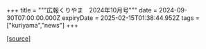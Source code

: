 +++
title = """広報くりやま　2024年10月号"""
date = 2024-09-30T07:00:00.000Z
expiryDate = 2025-02-15T01:38:44.952Z
tags = ["kuriyama","news"]
+++


[[source]](https://www.town.kuriyama.hokkaido.jp/site/koho/28927.html)
